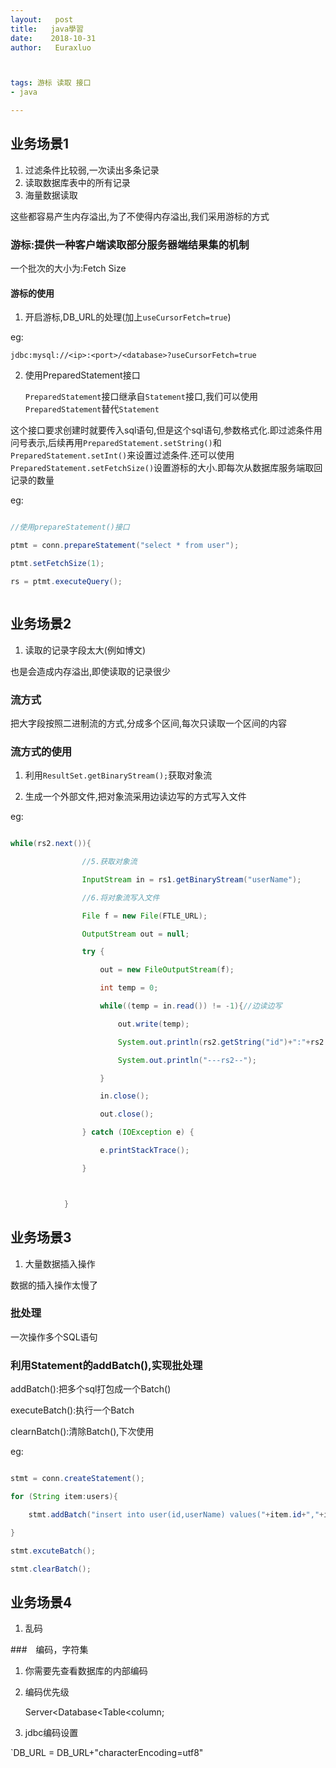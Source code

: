 ```yaml
---
layout:   post          
title:   java學習        
date:    2018-10-31      
author:   Euraxluo           



tags: 游标 读取 接口
- java

---
```

## 业务场景1
1. 过滤条件比较弱,一次读出多条记录
2. 读取数据库表中的所有记录
3. 海量数据读取



这些都容易产生内存溢出,为了不使得内存溢出,我们采用游标的方式



### 游标:提供一种客户端读取部分服务器端结果集的机制

一个批次的大小为:Fetch Size



#### 游标的使用

1. 开启游标,DB_URL的处理(加上`useCursorFetch=true`)

eg:

`jdbc:mysql://<ip>:<port>/<database>?useCursorFetch=true`

2. 使用PreparedStatement接口

    `PreparedStatement`接口继承自`Statement`接口,我们可以使用`PreparedStatement`替代`Statement`



  这个接口要求创建时就要传入sql语句,但是这个sql语句,参数格式化.即过滤条件用问号表示,后续再用`PreparedStatement.setString()`和`PreparedStatement.setInt()`来设置过滤条件.还可以使用`PreparedStatement.setFetchSize()`设置游标的大小.即每次从数据库服务端取回记录的数量

eg:

```java

//使用prepareStatement()接口

ptmt = conn.prepareStatement("select * from user");

ptmt.setFetchSize(1);

rs = ptmt.executeQuery();



```



## 业务场景2

1. 读取的记录字段太大(例如博文)



也是会造成内存溢出,即使读取的记录很少



### 流方式

把大字段按照二进制流的方式,分成多个区间,每次只读取一个区间的内容



### 流方式的使用

1. 利用`ResultSet.getBinaryStream();`获取对象流

2. 生成一个外部文件,把对象流采用边读边写的方式写入文件



eg:

```java

while(rs2.next()){

                //5.获取对象流

                InputStream in = rs1.getBinaryStream("userName");

                //6.将对象流写入文件

                File f = new File(FTLE_URL);

                OutputStream out = null;

                try {

                    out = new FileOutputStream(f);

                    int temp = 0;

                    while((temp = in.read()) != -1){//边读边写

                        out.write(temp);

                        System.out.println(rs2.getString("id")+":"+rs2.getString("userName"));

                        System.out.println("---rs2--");

                    }

                    in.close();

                    out.close();

                } catch (IOException e) {

                    e.printStackTrace();

                }



            }

```



## 业务场景3

1. 大量数据插入操作



数据的插入操作太慢了



### 批处理

一次操作多个SQL语句



### 利用Statement的addBatch(),实现批处理

addBatch():把多个sql打包成一个Batch()

executeBatch():执行一个Batch

clearnBatch():清除Batch(),下次使用





eg:

``` java

stmt = conn.createStatement();

for (String item:users){

    stmt.addBatch("insert into user(id,userName) values("+item.id+","+item.user+")");

}

stmt.excuteBatch();

stmt.clearBatch();

```

## 业务场景4

1. 乱码



###　编码，字符集

1. 你需要先查看数据库的内部编码

2. 编码优先级

	Server<Database<Table<column;

3. jdbc编码设置

`DB_URL = DB_URL+"characterEncoding=utf8"
